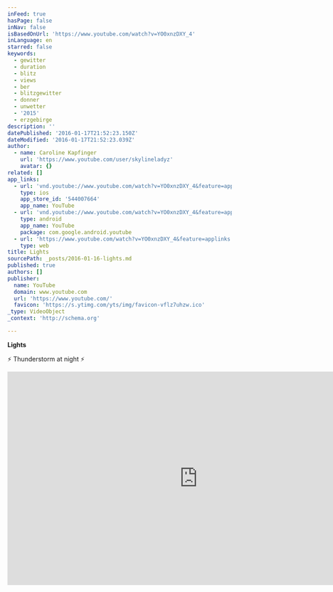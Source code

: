 ```yaml
---
inFeed: true
hasPage: false
inNav: false
isBasedOnUrl: 'https://www.youtube.com/watch?v=YO0xnzDXY_4'
inLanguage: en
starred: false
keywords:
  - gewitter
  - duration
  - blitz
  - views
  - ber
  - blitzgewitter
  - donner
  - unwetter
  - '2015'
  - erzgebirge
description: ''
datePublished: '2016-01-17T21:52:23.150Z'
dateModified: '2016-01-17T21:52:23.039Z'
author:
  - name: Caroline Kapfinger
    url: 'https://www.youtube.com/user/skylineladyz'
    avatar: {}
related: []
app_links:
  - url: 'vnd.youtube://www.youtube.com/watch?v=YO0xnzDXY_4&feature=applinks'
    type: ios
    app_store_id: '544007664'
    app_name: YouTube
  - url: 'vnd.youtube://www.youtube.com/watch?v=YO0xnzDXY_4&feature=applinks'
    type: android
    app_name: YouTube
    package: com.google.android.youtube
  - url: 'https://www.youtube.com/watch?v=YO0xnzDXY_4&feature=applinks'
    type: web
title: Lights
sourcePath: _posts/2016-01-16-lights.md
published: true
authors: []
publisher:
  name: YouTube
  domain: www.youtube.com
  url: 'https://www.youtube.com/'
  favicon: 'https://s.ytimg.com/yts/img/favicon-vflz7uhzw.ico'
_type: VideoObject
_context: 'http://schema.org'

---
```

**Lights**

⚡️ Thunderstorm at night ⚡️

<iframe src="https://cdn.embedly.com/widgets/media.html?src=https%3A%2F%2Fwww.youtube.com%2Fembed%2FYO0xnzDXY_4%3Ffeature%3Doembed&amp;url=https%3A%2F%2Fwww.youtube.com%2Fwatch%3Fv%3DYO0xnzDXY_4&amp;image=https%3A%2F%2Fi.ytimg.com%2Fvi%2FYO0xnzDXY_4%2Fhqdefault.jpg&amp;key=b7d04c9b404c499eba89ee7072e1c4f7&amp;type=text%2Fhtml&amp;schema=youtube" width="854" height="480" scrolling="no" frameborder="0" allowfullscreen="allowfullscreen" style=""></iframe>